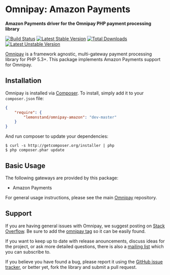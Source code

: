 # Omnipay: Amazon Payments

**Amazon Payments driver for the Omnipay PHP payment processing library**

[![Build Status](https://travis-ci.org/lemonstand/omnipay-amazon.svg)](https://travis-ci.org/lemonstand/omnipay-amazon) [![Latest Stable Version](https://poser.pugx.org/lemonstand/omnipay-amazon/v/stable.svg)](https://packagist.org/packages/lemonstand/omnipay-amazon) [![Total Downloads](https://poser.pugx.org/lemonstand/omnipay-amazon/downloads.svg)](https://packagist.org/packages/lemonstand/omnipay-amazon) [![Latest Unstable Version](https://poser.pugx.org/lemonstand/omnipay-amazon/v/unstable.svg)](https://packagist.org/packages/lemonstand/omnipay-amazon)

[Omnipay](https://github.com/thephpleague/omnipay) is a framework agnostic, multi-gateway payment
processing library for PHP 5.3+. This package implements Amazon Payments support for Omnipay.

## Installation

Omnipay is installed via [Composer](http://getcomposer.org/). To install, simply add it
to your `composer.json` file:

```json
{
    "require": {
        "lemonstand/omnipay-amazon": "dev-master"
    }
}
```

And run composer to update your dependencies:

    $ curl -s http://getcomposer.org/installer | php
    $ php composer.phar update

## Basic Usage

The following gateways are provided by this package:

* Amazon Payments

For general usage instructions, please see the main [Omnipay](https://github.com/thephpleague/omnipay)
repository.

## Support

If you are having general issues with Omnipay, we suggest posting on
[Stack Overflow](http://stackoverflow.com/). Be sure to add the
[omnipay tag](http://stackoverflow.com/questions/tagged/omnipay) so it can be easily found.

If you want to keep up to date with release anouncements, discuss ideas for the project,
or ask more detailed questions, there is also a [mailing list](https://groups.google.com/forum/#!forum/omnipay) which
you can subscribe to.

If you believe you have found a bug, please report it using the [GitHub issue tracker](https://github.com/lemonstand/omnipay-amazon/issues),
or better yet, fork the library and submit a pull request.
